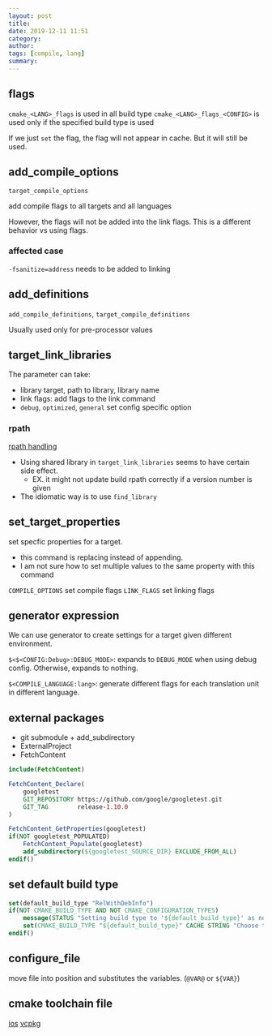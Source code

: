 ```yaml
---
layout: post
title: 
date: 2019-12-11 11:51
category: 
author: 
tags: [compile, lang]
summary: 
---
```


## flags

`cmake_<LANG>_flags` is used in all build type
`cmake_<LANG>_flags_<CONFIG>` is used only if the specified build type is used

If we just `set` the flag, the flag will not appear in cache.
But it will still be used.

## add_compile_options

`target_compile_options`

add compile flags to all targets and all languages

However, the flags will not be added into the link flags.
This is a different behavior vs using flags.

### affected case

`-fsanitize=address` needs to be added to linking

## add_definitions

`add_compile_definitions`, `target_compile_definitions`

Usually used only for pre-processor values

## target_link_libraries

The parameter can take:

* library target, path to library, library name
* link flags: add flags to the link command
* `debug`, `optimized`, `general` set config specific option

### rpath

[rpath handling](https://gitlab.kitware.com/cmake/community/-/wikis/doc/cmake/RPATH-handling)

* Using shared library in `target_link_libraries` seems to have certain side effect.
  * EX. it might not update build rpath correctly if a version number is given
* The idiomatic way is to use `find_library`

## set_target_properties

set specfic properties for a target.

* this command is replacing instead of appending.
* I am not sure how to set multiple values to the same property with this command

`COMPILE_OPTIONS` set compile flags
`LINK_FLAGS` set linking flags

## generator expression

We can use generator to create settings for a target given different environment.

`$<$<CONFIG:Debug>:DEBUG_MODE>`: expands to `DEBUG_MODE` when using debug config. Otherwise, expands to nothing.

`$<COMPILE_LANGUAGE:lang>`: generate different flags for each translation unit in different language.

## external packages

* git submodule + add_subdirectory
* ExternalProject
* FetchContent

```cmake
include(FetchContent)

FetchContent_Declare(
    googletest
    GIT_REPOSITORY https://github.com/google/googletest.git
    GIT_TAG        release-1.10.0
)

FetchContent_GetProperties(googletest)
if(NOT googletest_POPULATED)
    FetchContent_Populate(googletest)
    add_subdirectory(${googletest_SOURCE_DIR} EXCLUDE_FROM_ALL)
endif()
```

## set default build type

```cmake
set(default_build_type "RelWithDebInfo")
if(NOT CMAKE_BUILD_TYPE AND NOT CMAKE_CONFIGURATION_TYPES)
    message(STATUS "Setting build type to '${default_build_type}' as none was specified.")
    set(CMAKE_BUILD_TYPE "${default_build_type}" CACHE STRING "Choose the type of build." FORCE)
endif()
```

## configure_file

move file into position and substitutes the variables. (`@VAR@` or `${VAR}`)

## cmake toolchain file

[ios](https://github.com/leetal/ios-cmake)
[vcpkg](https://vcpkg.readthedocs.io/en/latest/)